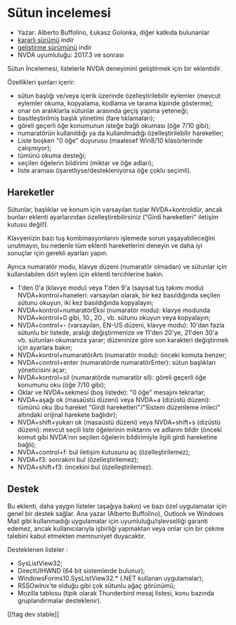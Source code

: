 # Sütun incelemesi #

* Yazar: Alberto Buffolino, Łukasz Golonka, diğer katkıda bulunanlar
* [kararlı sürümü][stable] indir
* [geliştirme sürümünü][dev] indir
* NVDA uyumluluğu: 2017.3 ve sonrası

Sütun İncelemesi, listelerle NVDA deneyimini geliştirmek için bir
eklentidir.

Özellikleri şunları içerir:

* sütun başlığı ve/veya içerik üzerinde özelleştirilebilir eylemler (mevcut
  eylemler okuma, kopyalama, kodlama ve tarama kipinde gösterme);
* onar on aralıklarla sütunlar arasında geçiş yapma yeteneği;
* basitleştirilmiş başlık yönetimi (fare tıklamaları);
* göreli geçerli öğe konumunun isteğe bağlı okuması (öğe 7/10 gibi);
* numaratörün kullanıldığı ya da kullanılmadığı özelleştirilebilir
  hareketler;
* Liste boşken "0 öğe" duyurusu (maalesef Win8/10 klasörlerinde çalışmıyor);
* tümünü okuma desteği;
* seçilen öğelerin bildirimi (miktar ve öğe adları);
* liste araması (işaretliyse/destekleniyorsa öğe çoklu seçimli).

## Hareketler

Sütunlar, başlıklar ve konum için varsayılan tuşlar NVDA+kontroldür, ancak
bunları eklenti ayarlarından özelleştirebilirsiniz ("Girdi hareketleri"
iletişim kutusu değil!).

Klavyenizin bazı tuş kombinasyonlarını işlemede sorun yaşayabileceğini
unutmayın, bu nedenle tüm eklenti hareketlerini deneyin ve daha iyi sonuçlar
için gerekli ayarları yapın.

Ayrıca numaratör modu, klavye düzeni (numaratör olmadan) ve sütunlar için
kullanılabilen dört eylem için eklenti tercihlerine bakın.

* 1'den 0'a (klavye modu) veya 1'den 9'a (sayısal tuş takımı modu)
  NVDA+kontrol+haneleri: varsayılan olarak, bir kez basıldığında seçilen
  sütunu okuyun, iki kez basıldığında kopyalayın;
* NVDA+kontrol+numaratörEksi (numaratör modu): klavye modunda NVDA+kontrol+0
  gibi, 10., 20., vb. sütunu okuyun veya kopyalayın;
* NVDA+control+- (varsayılan, EN-US düzeni, klavye modu): 10'dan fazla
  sütunlu bir listede, aralığı değiştirmenize ve 11'den 20'ye, 21'den 30'a
  vb. sütunları okumanıza yarar; düzeninize göre son karakteri değiştirmek
  için ayarlara bakın;
* NVDA+kontrol+numaratörArtı (numaratör modu): önceki komuta benzer;
* NVDA+control+enter (numaratörde numaratörEnter): sütun başlıkları
  yöneticisini açar;
* NVDA+kontrol+sil (numaratörde numaratör sil): göreli geçerli öğe konumunu
  oku (öğe 7/10 gibi);
* Oklar ve NVDA+sekmesi (boş listede): "0 öğe" mesajını tekrarlar;
* NVDA+aşağı ok (masaüstü düzeni) veya NVDA+a (dizüstü düzeni): tümünü oku
  (bu hareket "Girdi hareketleri"/"Sistem düzenleme imleci" altındaki
  orijinal harekete  bağlıdır);
* NVDA+shift+yukarı ok (masaüstü düzeni) veya NVDA+shift+s (dizüstü düzeni):
  mevcut seçili liste öğelerinin miktarını ve adlarını bildir (önceki komut
  gibi NVDA'nın seçilen öğelerin bildirimiyle ilgili girdi hareketine
  bağlı);
* NVDA+control+f: bul iletişim kutusunu aç (özelleştirilemez);
* NVDA+f3: sonrakini bul (özelleştirilemez);
* NVDA+shift+f3: öncekini bul (özelleştirilemez).

## Destek

Bu eklenti, daha yaygın listeler (aşağıya bakın) ve bazı özel uygulamalar
için genel bir destek sağlar. Ana yazar (Alberto Buffolino), Outlook ve
Windows Mail gibi kullanmadığı uygulamalar için uyumluluğu/işlevselliği
garanti edemez, ancak kullanıcılarıyla işbirliği yapmaktan veya onlar için
bir çekme talebini kabul etmekten memnuniyet duyacaktır.

Desteklenen listeler :

* SysListView32;
* DirectUIHWND (64 bit sistemlerde bulunur);
* WindowsForms10.SysListView32.* (.NET kullanan uygulamalar);
* RSSOwlnix'te olduğu gibi çok sütunlu ağaç görünümü;
* Mozilla tablosu (tipik olarak Thunderbird mesaj listesi, konu bazında
  gruplandırmalar desteklenir).


[[!tag dev stable]]


[stable]: https://www.nvaccess.org/addonStore/legacy?file=columnsReview

[dev]: https://www.nvaccess.org/addonStore/legacy?file=columnsReview-dev
